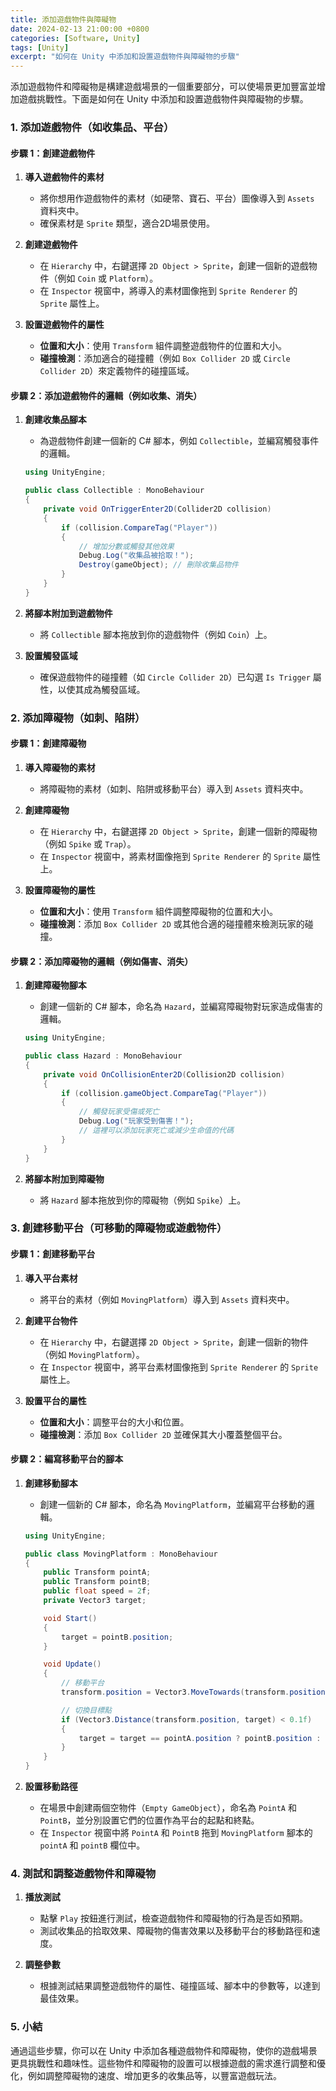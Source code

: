 ```yaml
---
title: 添加遊戲物件與障礙物
date: 2024-02-13 21:00:00 +0800
categories: [Software, Unity]
tags: [Unity] 
excerpt: "如何在 Unity 中添加和設置遊戲物件與障礙物的步驟"
---
```


添加遊戲物件和障礙物是構建遊戲場景的一個重要部分，可以使場景更加豐富並增加遊戲挑戰性。下面是如何在 Unity 中添加和設置遊戲物件與障礙物的步驟。

### **1. 添加遊戲物件（如收集品、平台）**

#### **步驟 1：創建遊戲物件**

1. **導入遊戲物件的素材**
   - 將你想用作遊戲物件的素材（如硬幣、寶石、平台）圖像導入到 `Assets` 資料夾中。
   - 確保素材是 `Sprite` 類型，適合2D場景使用。

2. **創建遊戲物件**
   - 在 `Hierarchy` 中，右鍵選擇 `2D Object > Sprite`，創建一個新的遊戲物件（例如 `Coin` 或 `Platform`）。
   - 在 `Inspector` 視窗中，將導入的素材圖像拖到 `Sprite Renderer` 的 `Sprite` 屬性上。

3. **設置遊戲物件的屬性**
   - **位置和大小**：使用 `Transform` 組件調整遊戲物件的位置和大小。
   - **碰撞檢測**：添加適合的碰撞體（例如 `Box Collider 2D` 或 `Circle Collider 2D`）來定義物件的碰撞區域。

#### **步驟 2：添加遊戲物件的邏輯（例如收集、消失）**

1. **創建收集品腳本**
   - 為遊戲物件創建一個新的 C# 腳本，例如 `Collectible`，並編寫觸發事件的邏輯。

   ```csharp
   using UnityEngine;

   public class Collectible : MonoBehaviour
   {
       private void OnTriggerEnter2D(Collider2D collision)
       {
           if (collision.CompareTag("Player"))
           {
               // 增加分數或觸發其他效果
               Debug.Log("收集品被拾取！");
               Destroy(gameObject); // 刪除收集品物件
           }
       }
   }
   ```

2. **將腳本附加到遊戲物件**
   - 將 `Collectible` 腳本拖放到你的遊戲物件（例如 `Coin`）上。

3. **設置觸發區域**
   - 確保遊戲物件的碰撞體（如 `Circle Collider 2D`）已勾選 `Is Trigger` 屬性，以使其成為觸發區域。

### **2. 添加障礙物（如刺、陷阱）**

#### **步驟 1：創建障礙物**

1. **導入障礙物的素材**
   - 將障礙物的素材（如刺、陷阱或移動平台）導入到 `Assets` 資料夾中。

2. **創建障礙物**
   - 在 `Hierarchy` 中，右鍵選擇 `2D Object > Sprite`，創建一個新的障礙物（例如 `Spike` 或 `Trap`）。
   - 在 `Inspector` 視窗中，將素材圖像拖到 `Sprite Renderer` 的 `Sprite` 屬性上。

3. **設置障礙物的屬性**
   - **位置和大小**：使用 `Transform` 組件調整障礙物的位置和大小。
   - **碰撞檢測**：添加 `Box Collider 2D` 或其他合適的碰撞體來檢測玩家的碰撞。

#### **步驟 2：添加障礙物的邏輯（例如傷害、消失）**

1. **創建障礙物腳本**
   - 創建一個新的 C# 腳本，命名為 `Hazard`，並編寫障礙物對玩家造成傷害的邏輯。

   ```csharp
   using UnityEngine;

   public class Hazard : MonoBehaviour
   {
       private void OnCollisionEnter2D(Collision2D collision)
       {
           if (collision.gameObject.CompareTag("Player"))
           {
               // 觸發玩家受傷或死亡
               Debug.Log("玩家受到傷害！");
               // 這裡可以添加玩家死亡或減少生命值的代碼
           }
       }
   }
   ```

2. **將腳本附加到障礙物**
   - 將 `Hazard` 腳本拖放到你的障礙物（例如 `Spike`）上。

### **3. 創建移動平台（可移動的障礙物或遊戲物件）**

#### **步驟 1：創建移動平台**

1. **導入平台素材**
   - 將平台的素材（例如 `MovingPlatform`）導入到 `Assets` 資料夾中。

2. **創建平台物件**
   - 在 `Hierarchy` 中，右鍵選擇 `2D Object > Sprite`，創建一個新的物件（例如 `MovingPlatform`）。
   - 在 `Inspector` 視窗中，將平台素材圖像拖到 `Sprite Renderer` 的 `Sprite` 屬性上。

3. **設置平台的屬性**
   - **位置和大小**：調整平台的大小和位置。
   - **碰撞檢測**：添加 `Box Collider 2D` 並確保其大小覆蓋整個平台。

#### **步驟 2：編寫移動平台的腳本**

1. **創建移動腳本**
   - 創建一個新的 C# 腳本，命名為 `MovingPlatform`，並編寫平台移動的邏輯。

   ```csharp
   using UnityEngine;

   public class MovingPlatform : MonoBehaviour
   {
       public Transform pointA;
       public Transform pointB;
       public float speed = 2f;
       private Vector3 target;

       void Start()
       {
           target = pointB.position;
       }

       void Update()
       {
           // 移動平台
           transform.position = Vector3.MoveTowards(transform.position, target, speed * Time.deltaTime);

           // 切換目標點
           if (Vector3.Distance(transform.position, target) < 0.1f)
           {
               target = target == pointA.position ? pointB.position : pointA.position;
           }
       }
   }
   ```

2. **設置移動路徑**
   - 在場景中創建兩個空物件（`Empty GameObject`），命名為 `PointA` 和 `PointB`，並分別設置它們的位置作為平台的起點和終點。
   - 在 `Inspector` 視窗中將 `PointA` 和 `PointB` 拖到 `MovingPlatform` 腳本的 `pointA` 和 `pointB` 欄位中。

### **4. 測試和調整遊戲物件和障礙物**

1. **播放測試**
   - 點擊 `Play` 按鈕進行測試，檢查遊戲物件和障礙物的行為是否如預期。
   - 測試收集品的拾取效果、障礙物的傷害效果以及移動平台的移動路徑和速度。

2. **調整參數**
   - 根據測試結果調整遊戲物件的屬性、碰撞區域、腳本中的參數等，以達到最佳效果。

### **5. 小結**

通過這些步驟，你可以在 Unity 中添加各種遊戲物件和障礙物，使你的遊戲場景更具挑戰性和趣味性。這些物件和障礙物的設置可以根據遊戲的需求進行調整和優化，例如調整障礙物的速度、增加更多的收集品等，以豐富遊戲玩法。
